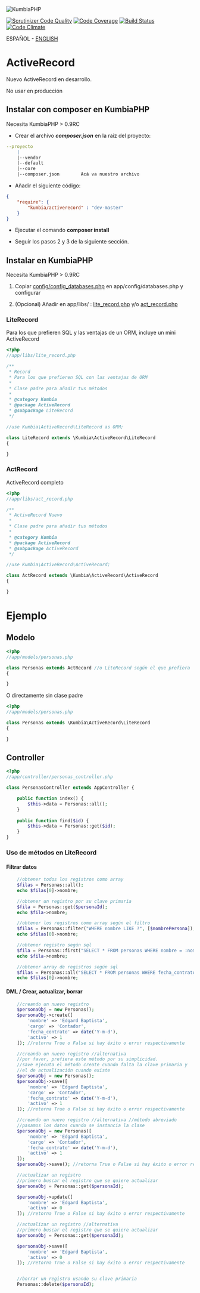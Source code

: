 ![KumbiaPHP](https://proto.kumbiaphp.com/img/kumbiaphp.svg)

[![Scrutinizer Code Quality](https://scrutinizer-ci.com/g/KumbiaPHP/ActiveRecord/badges/quality-score.png?s=f7230602070a9e9605d46544197bcdac46166612)](https://scrutinizer-ci.com/g/KumbiaPHP/ActiveRecord/)
[![Code Coverage](https://scrutinizer-ci.com/g/KumbiaPHP/ActiveRecord/badges/coverage.png?s=58997633701e84050c0ebd5334f3eb1bb8b7ad42)](https://scrutinizer-ci.com/g/KumbiaPHP/ActiveRecord/)
[![Build Status](https://travis-ci.org/KumbiaPHP/ActiveRecord.png?branch=master)](https://travis-ci.org/KumbiaPHP/ActiveRecord)
[![Code Climate](https://codeclimate.com/github/KumbiaPHP/ActiveRecord/badges/gpa.svg)](https://codeclimate.com/github/KumbiaPHP/ActiveRecord)

ESPAÑOL - [ENGLISH](/README.en.md)

# ActiveRecord

Nuevo ActiveRecord en desarrollo.

No usar en producción

## Instalar con composer en KumbiaPHP

Necesita KumbiaPHP > 0.9RC

* Crear el archivo ***composer.json*** en la raiz del proyecto:

```yml
--proyecto  
    |  
    |--vendor  
    |--default  
    |--core  
    |--composer.json        Acá va nuestro archivo  
```

* Añadir el siguiente código:

```json
{
    "require": {
        "kumbia/activerecord" : "dev-master"
    }
}
```

* Ejecutar el comando **composer install**

* Seguir los pasos 2 y 3 de la siguiente sección.

## Instalar en KumbiaPHP

Necesita KumbiaPHP > 0.9RC

1. Copiar [config/config_databases.php](config/config_databases.php) en app/config/databases.php y configurar

2. (Opcional) Añadir en app/libs/ : [lite_record.php](#literecord) y/o [act_record.php](#actrecord)


### LiteRecord

Para los que prefieren SQL y las ventajas de un ORM, incluye un mini ActiveRecord

```php
<?php
//app/libs/lite_record.php

/**
 * Record 
 * Para los que prefieren SQL con las ventajas de ORM
 *
 * Clase padre para añadir tus métodos
 *
 * @category Kumbia
 * @package ActiveRecord
 * @subpackage LiteRecord
 */

//use Kumbia\ActiveRecord\LiteRecord as ORM;

class LiteRecord extends \Kumbia\ActiveRecord\LiteRecord
{

}
```

### ActRecord

ActiveRecord completo

```php
<?php
//app/libs/act_record.php

/**
 * ActiveRecord Nuevo
 *
 * Clase padre para añadir tus métodos
 *
 * @category Kumbia
 * @package ActiveRecord
 * @subpackage ActiveRecord
 */

//use Kumbia\ActiveRecord\ActiveRecord;

class ActRecord extends \Kumbia\ActiveRecord\ActiveRecord
{

}
```

# Ejemplo

## Modelo

```php
<?php
//app/models/personas.php

class Personas extends ActRecord //o LiteRecord según el que prefiera
{

}
```
O directamente sin clase padre
```php
<?php
//app/models/personas.php

class Personas extends \Kumbia\ActiveRecord\LiteRecord
{

}
```
## Controller

```php
<?php
//app/controller/personas_controller.php

class PersonasController extends AppController {

    public function index() {
        $this->data = Personas::all();
    }
    
    public function find($id) {
        $this->data = Personas::get($id);
    }
}
```
### Uso de métodos en LiteRecord

#### Filtrar datos

```php
    //obtener todos los registros como array
    $filas = Personas::all();
    echo $filas[0]->nombre;

    //obtener un registro por su clave primaria
    $fila = Personas::get($personaId);
    echo $fila->nombre;

    //obtener los registros como array según el filtro 
    $filas = Personas::filter("WHERE nombre LIKE ?", [$nombrePersona]);
    echo $filas[0]->nombre;

    //obtener registro según sql
    $fila = Personas::first("SELECT * FROM personas WHERE nombre = :nombre", [":nombre" => $nombrePersona]);
    echo $fila->nombre;

    //obtener array de registros según sql
    $filas = Personas::all("SELECT * FROM personas WHERE fecha_contrato >= ?", [$fechaContrato]);
    echo $filas[0]->nombre;
```

#### DML / Crear, actualizar, borrar
```php
    //creando un nuevo registro
    $personaObj = new Personas();
    $personaObj->create([
        'nombre' => 'Edgard Baptista',
        'cargo' => 'Contador',
        'fecha_contrato' => date('Y-m-d'),
        'activo' => 1
    ]); //retorna True o False si hay éxito o error respectivamente

    //creando un nuevo registro //alternativa
    //por favor, prefiera este método por su simplicidad. 
    //save ejecuta el método create cuando falta la clave primaria y 
    //el de actualización cuando existe
    $personaObj = new Personas();
    $personaObj->save([
        'nombre' => 'Edgard Baptista',
        'cargo' => 'Contador',
        'fecha_contrato' => date('Y-m-d'),
        'activo' => 1
    ]); //retorna True o False si hay éxito o error respectivamente

    //creando un nuevo registro //alternativa //método abreviado
    //pasamos los datos cuando se instancia la clase
    $personaObj = new Personas([
        'nombre' => 'Edgard Baptista',
        'cargo' => 'Contador',
        'fecha_contrato' => date('Y-m-d'),
        'activo' => 1
    ]);
    $personaObj->save(); //retorna True o False si hay éxito o error respectivamente

    //actualizar un registro
    //primero buscar el registro que se quiere actualizar
    $personaObj = Personas::get($personaId);

    $personaObj->update([
        'nombre' => 'Edgard Baptista',
        'activo' => 0
    ]); //retorna True o False si hay éxito o error respectivamente

    //actualizar un registro //alternativa
    //primero buscar el registro que se quiere actualizar
    $personaObj = Personas::get($personaId);

    $personaObj->save([
        'nombre' => 'Edgard Baptista',
        'activo' => 0
    ]); //retorna True o False si hay éxito o error respectivamente


    //borrar un registro usando su clave primaria
    Personas::delete($personaId);
    
```
